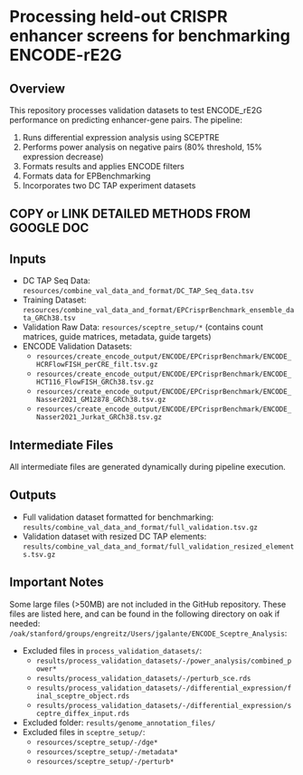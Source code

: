 # Processing held-out CRISPR enhancer screens for benchmarking ENCODE-rE2G

## Overview
This repository processes validation datasets to test ENCODE_rE2G performance on predicting enhancer-gene pairs. The pipeline:
1. Runs differential expression analysis using SCEPTRE
2. Performs power analysis on negative pairs (80% threshold, 15% expression decrease)
3. Formats results and applies ENCODE filters
4. Formats data for EPBenchmarking
5. Incorporates two DC TAP experiment datasets

## COPY or LINK DETAILED METHODS FROM GOOGLE DOC

## Inputs
- DC TAP Seq Data: `resources/combine_val_data_and_format/DC_TAP_Seq_data.tsv`
- Training Dataset: `resources/combine_val_data_and_format/EPCrisprBenchmark_ensemble_data_GRCh38.tsv`
- Validation Raw Data: `resources/sceptre_setup/*` (contains count matrices, guide matrices, metadata, guide targets)
- ENCODE Validation Datasets:
  - `resources/create_encode_output/ENCODE/EPCrisprBenchmark/ENCODE_HCRFlowFISH_perCRE_filt.tsv.gz`
  - `resources/create_encode_output/ENCODE/EPCrisprBenchmark/ENCODE_HCT116_FlowFISH_GRCh38.tsv.gz`
  - `resources/create_encode_output/ENCODE/EPCrisprBenchmark/ENCODE_Nasser2021_GM12878_GRCh38.tsv.gz`
  - `resources/create_encode_output/ENCODE/EPCrisprBenchmark/ENCODE_Nasser2021_Jurkat_GRCh38.tsv.gz`

## Intermediate Files
All intermediate files are generated dynamically during pipeline execution.

## Outputs
- Full validation dataset formatted for benchmarking:
  `results/combine_val_data_and_format/full_validation.tsv.gz`
- Validation dataset with resized DC TAP elements:
  `results/combine_val_data_and_format/full_validation_resized_elements.tsv.gz`

## Important Notes
Some large files (>50MB) are not included in the GitHub repository. These files are listed here, and can be found in the following directory on oak if needed: `/oak/stanford/groups/engreitz/Users/jgalante/ENCODE_Sceptre_Analysis`:

- Excluded files in `process_validation_datasets/`:
  - `results/process_validation_datasets/-/power_analysis/combined_power*`
  - `results/process_validation_datasets/-/perturb_sce.rds`
  - `results/process_validation_datasets/-/differential_expression/final_sceptre_object.rds`
  - `results/process_validation_datasets/-/differential_expression/sceptre_diffex_input.rds`
- Excluded folder: `results/genome_annotation_files/`
- Excluded files in `sceptre_setup/`:
  - `resources/sceptre_setup/-/dge*`
  - `resources/sceptre_setup/-/metadata*`
  - `resources/sceptre_setup/-/perturb*`
